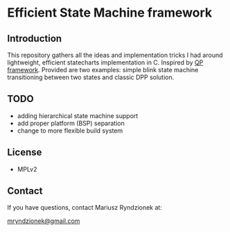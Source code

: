 Efficient State Machine framework
=================================

Introduction
------------
This repository gathers all the ideas and implementation tricks I had around lightweight, efficient
statecharts implementation in C. Inspired by [QP framework](https://state-machine.com/doc/concepts).
Provided are two examples: simple blink state machine transitioning between two states and classic DPP solution.


TODO
----

 - adding hierarchical state machine support
 - add proper platform (BSP) separation
 - change to more flexible build system

License
-------
  - MPLv2

Contact
-------
If you have questions, contact Mariusz Ryndzionek at:

<mryndzionek@gmail.com>
